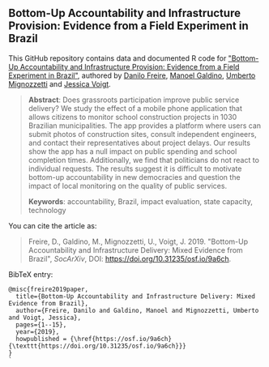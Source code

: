 ## Bottom-Up Accountability and Infrastructure Provision: Evidence from a Field Experiment in Brazil

This GitHub repository contains data and documented R code for ["Bottom-Up Accountability and Infrastructure Provision: Evidence from a Field Experiment in Brazil"](https://doi.org/10.31235/osf.io/9a6ch), authored by [Danilo Freire](http://danilofreire.github.io), [Manoel Galdino](https://www.transparencia.org.br/quem_somos#quem_somos), [Umberto Mignozzetti](http://umbertomig.com) and [Jessica Voigt](https://www.linkedin.com/in/voigtjessica/).

> **Abstract**: Does grassroots participation improve public service delivery? We study the effect of a mobile phone application that allows citizens to monitor school construction projects in 1030 Brazilian municipalities. The app provides a platform where users can submit photos of construction sites, consult independent engineers, and contact their representatives about project delays. Our results show the app has a null impact on public spending and school completion times. Additionally, we find that politicians do not react to individual requests. The results suggest it is difficult to motivate bottom-up accountability in new democracies and question the impact of local monitoring on the quality of public services.
>
> **Keywords**: accountability, Brazil, impact evaluation, state capacity, technology

You can cite the article as: 

> Freire, D., Galdino, M., Mignozzetti, U., Voigt, J. 2019. "Bottom-Up Accountability and Infrastructure Delivery: Mixed Evidence from Brazil", _SocArXiv_, DOI: <https://doi.org/10.31235/osf.io/9a6ch>.

BibTeX entry:

```
@misc{freire2019paper,
  title={Bottom-Up Accountability and Infrastructure Delivery: Mixed Evidence from Brazil},
  author={Freire, Danilo and Galdino, Manoel and Mignozzetti, Umberto and Voigt, Jessica},
  pages={1--15},
  year={2019},
  howpublished = {\href{https://osf.io/9a6ch}{\texttt{https://doi.org/10.31235/osf.io/9a6ch}}}
}
`
